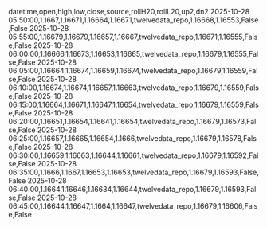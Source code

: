 datetime,open,high,low,close,source,rollH20,rollL20,up2,dn2
2025-10-28 05:50:00,1.1667,1.16671,1.16664,1.16671,twelvedata_repo,1.16668,1.16553,False,False
2025-10-28 05:55:00,1.16679,1.16679,1.16657,1.16667,twelvedata_repo,1.16671,1.16555,False,False
2025-10-28 06:00:00,1.16666,1.16673,1.16653,1.16665,twelvedata_repo,1.16679,1.16555,False,False
2025-10-28 06:05:00,1.16664,1.16674,1.16659,1.16674,twelvedata_repo,1.16679,1.16559,False,False
2025-10-28 06:10:00,1.16674,1.16674,1.16657,1.16663,twelvedata_repo,1.16679,1.16559,False,False
2025-10-28 06:15:00,1.16664,1.16671,1.16647,1.16654,twelvedata_repo,1.16679,1.16559,False,False
2025-10-28 06:20:00,1.16651,1.16654,1.16641,1.16654,twelvedata_repo,1.16679,1.16573,False,False
2025-10-28 06:25:00,1.16657,1.16665,1.16654,1.1666,twelvedata_repo,1.16679,1.16578,False,False
2025-10-28 06:30:00,1.16659,1.16663,1.16644,1.16661,twelvedata_repo,1.16679,1.16592,False,False
2025-10-28 06:35:00,1.1666,1.1667,1.16653,1.16653,twelvedata_repo,1.16679,1.16593,False,False
2025-10-28 06:40:00,1.1664,1.16646,1.16634,1.16644,twelvedata_repo,1.16679,1.16593,False,False
2025-10-28 06:45:00,1.16644,1.16647,1.1664,1.16647,twelvedata_repo,1.16679,1.16606,False,False
